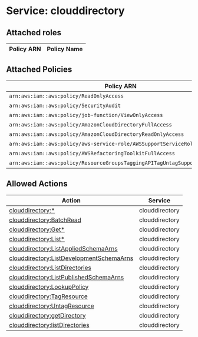 # Service: clouddirectory

## Attached roles

| Policy ARN | Policy Name |
|------------|-------------|
## Attached Policies

| Policy ARN | Policy Name |
|------------|-------------|
| `arn:aws:iam::aws:policy/ReadOnlyAccess` | [ReadOnlyAccess](../policies.md#readonlyaccess) |
| `arn:aws:iam::aws:policy/SecurityAudit` | [SecurityAudit](../policies.md#securityaudit) |
| `arn:aws:iam::aws:policy/job-function/ViewOnlyAccess` | [ViewOnlyAccess](../policies.md#viewonlyaccess) |
| `arn:aws:iam::aws:policy/AmazonCloudDirectoryFullAccess` | [AmazonCloudDirectoryFullAccess](../policies.md#amazonclouddirectoryfullaccess) |
| `arn:aws:iam::aws:policy/AmazonCloudDirectoryReadOnlyAccess` | [AmazonCloudDirectoryReadOnlyAccess](../policies.md#amazonclouddirectoryreadonlyaccess) |
| `arn:aws:iam::aws:policy/aws-service-role/AWSSupportServiceRolePolicy` | [AWSSupportServiceRolePolicy](../policies.md#awssupportservicerolepolicy) |
| `arn:aws:iam::aws:policy/AWSRefactoringToolkitFullAccess` | [AWSRefactoringToolkitFullAccess](../policies.md#awsrefactoringtoolkitfullaccess) |
| `arn:aws:iam::aws:policy/ResourceGroupsTaggingAPITagUntagSupportedResources` | [ResourceGroupsTaggingAPITagUntagSupportedResources](../policies.md#resourcegroupstaggingapitaguntagsupportedresources) |

## Allowed Actions

| Action | Service |
|--------|---------|
| [clouddirectory:*](../actions.md#clouddirectory:all) | clouddirectory |
| [clouddirectory:BatchRead](../actions.md#clouddirectory:batchread) | clouddirectory |
| [clouddirectory:Get*](../actions.md#clouddirectory:getall) | clouddirectory |
| [clouddirectory:List*](../actions.md#clouddirectory:listall) | clouddirectory |
| [clouddirectory:ListAppliedSchemaArns](../actions.md#clouddirectory:listappliedschemaarns) | clouddirectory |
| [clouddirectory:ListDevelopmentSchemaArns](../actions.md#clouddirectory:listdevelopmentschemaarns) | clouddirectory |
| [clouddirectory:ListDirectories](../actions.md#clouddirectory:listdirectories) | clouddirectory |
| [clouddirectory:ListPublishedSchemaArns](../actions.md#clouddirectory:listpublishedschemaarns) | clouddirectory |
| [clouddirectory:LookupPolicy](../actions.md#clouddirectory:lookuppolicy) | clouddirectory |
| [clouddirectory:TagResource](../actions.md#clouddirectory:tagresource) | clouddirectory |
| [clouddirectory:UntagResource](../actions.md#clouddirectory:untagresource) | clouddirectory |
| [clouddirectory:getDirectory](../actions.md#clouddirectory:getdirectory) | clouddirectory |
| [clouddirectory:listDirectories](../actions.md#clouddirectory:listdirectories) | clouddirectory |